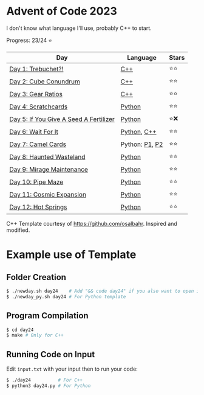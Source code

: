 # Advent of Code 2023

I don't know what language I'll use, probably C++ to start.

Progress: 23/24 ⭐

| Day                                                                           | Language                                                   | Stars |
| ----------------------------------------------------------------------------- | ---------------------------------------------------------- | ----- |
| [Day 1: Trebuchet?!](https://adventofcode.com/2023/day/1)                     | [C++](./day01/day01.cpp)                                   | ⭐⭐  |
| [Day 2: Cube Conundrum](https://adventofcode.com/2023/day/2)                  | [C++](./day02/day02.cpp)                                   | ⭐⭐  |
| [Day 3: Gear Ratios](https://adventofcode.com/2023/day/3)                     | [C++](./day03/day03.cpp)                                   | ⭐⭐  |
| [Day 4: Scratchcards](https://adventofcode.com/2023/day/4)                    | [Python](./day04/day04.py)                                 | ⭐⭐  |
| [Day 5: If You Give A Seed A Fertilizer](https://adventofcode.com/2023/day/5) | [Python](./day05/day05.py)                                 | ⭐❌  |
| [Day 6: Wait For It](https://adventofcode.com/2023/day/6)                     | [Python](./day06/day06.py), [C++](./day06/day06.cpp)       | ⭐⭐  |
| [Day 7: Camel Cards](https://adventofcode.com/2023/day/7)                     | Python: [P1](./day07/day07_1.py), [P2](./day07/day07_2.py) | ⭐⭐  |
| [Day 8: Haunted Wasteland](https://adventofcode.com/2023/day/8)               | [Python](./day08/day08.py)                                 | ⭐⭐  |
| [Day 9: Mirage Maintenance](https://adventofcode.com/2023/day/9)              | [Python](./day09/day09.py)                                 | ⭐⭐  |
| [Day 10: Pipe Maze](https://adventofcode.com/2023/day/10)                     | [Python](./day10/day10.py)                                 | ⭐⭐  |
| [Day 11: Cosmic Expansion](https://adventofcode.com/2023/day/11)              | [Python](./day11/day11.py)                                 | ⭐⭐  |
| [Day 12: Hot Springs](https://adventofcode.com/2023/day/12)                   | [Python](./day12/day12.py)                                 | ⭐⭐  |

C++ Template courtesy of https://github.com/osalbahr. Inspired and modified.

# Example use of Template

## Folder Creation

```bash
$ ./newday.sh day24    # Add "&& code day24" if you also want to open it in Visual Studio Code
$ ./newday_py.sh day24 # For Python template
```

## Program Compilation

```bash
$ cd day24
$ make # Only for C++
```

## Running Code on Input

Edit `input.txt` with your input then to run your code:

```bash
$ ./day24          # For C++
$ python3 day24.py # For Python
```
